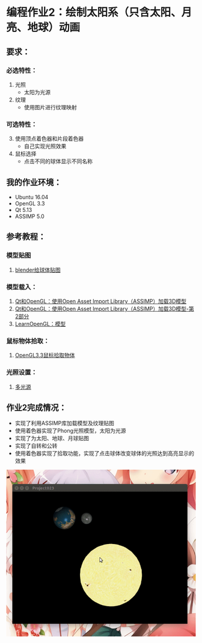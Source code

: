 # 编程作业2：绘制太阳系（只含太阳、月亮、地球）动画

## 要求：

### 必选特性：

1. 光照
   + 太阳为光源
2. 纹理
   + 使用图片进行纹理映射

### 可选特性：

3. 使用顶点着色器和片段着色器
   + 自己实现光照效果
4. 鼠标选择
   + 点击不同的球体显示不同名称

## 我的作业环境：

- Ubuntu 16.04 
- OpenGL 3.3
- Qt 5.13
- ASSIMP 5.0

## 参考教程：

### 模型贴图

1. [blender给球体贴图](https://en.m.wikibooks.org/wiki/Blender_3D:_Noob_to_Pro/UV_Map_Basics)

### 模型载入：

1. [Qt和OpenGL：使用Open Asset Import Library（ASSIMP）加载3D模型](https://blog.csdn.net/u010750137/article/details/103547324)
2. [Qt和OpenGL：使用Open Asset Import Library（ASSIMP）加载3D模型-第2部分](https://blog.csdn.net/u010750137/article/details/103547387)
3. [LearnOpenGL：模型](https://learnopengl-cn.github.io/03%20Model%20Loading/03%20Model/)

### 鼠标物体拾取：

1. [OpenGL3.3鼠标拾取物体](https://blog.csdn.net/u010750137/article/details/103534731)

### 光照设置：

1. [多光源](https://learnopengl-cn.github.io/02%20Lighting/06%20Multiple%20lights/)

## 作业2完成情况：

+ 实现了利用ASSIMP库加载模型及纹理贴图
+ 使用着色器实现了Phong光照模型，太阳为光源
+ 实现了为太阳、地球、月球贴图
+ 实现了自转和公转
+ 使用着色器实现了拾取功能，实现了点击球体改变球体的光照达到高亮显示的效果

![solarSystem](./solarSystem.gif)